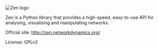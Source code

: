 ![Zen logo](http://www.networkdynamics.org/static/zen/zen_logo.png)

Zen is a Python library that provides a high-speed, easy-to-use API for analysing, visualising and manipulating networks.

Official site: http://zen.networkdynamics.org/

License: GPLv2
